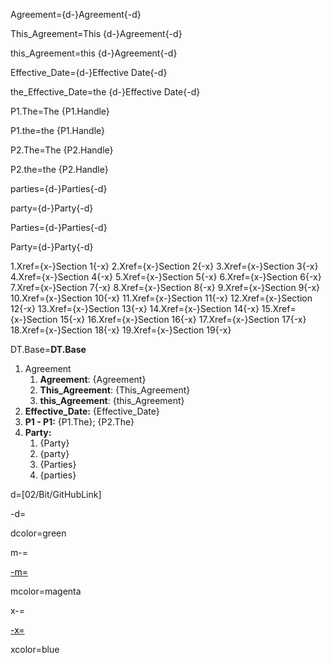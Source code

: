 Agreement={d-}Agreement{-d}

This_Agreement=This {d-}Agreement{-d}

this_Agreement=this {d-}Agreement{-d}

Effective_Date={d-}Effective Date{-d}

the_Effective_Date=the {d-}Effective Date{-d}

P1.The=The {P1.Handle}

P1.the=the {P1.Handle}

P2.The=The {P2.Handle}

P2.the=the {P2.Handle}

parties={d-}Parties{-d}

party={d-}Party{-d}

Parties={d-}Parties{-d}

Party={d-}Party{-d}

1.Xref={x-}Section 1{-x}
2.Xref={x-}Section 2{-x}
3.Xref={x-}Section 3{-x}
4.Xref={x-}Section 4{-x}
5.Xref={x-}Section 5{-x}
6.Xref={x-}Section 6{-x}
7.Xref={x-}Section 7{-x}
8.Xref={x-}Section 8{-x}
9.Xref={x-}Section 9{-x}
10.Xref={x-}Section 10{-x}
11.Xref={x-}Section 11{-x}
12.Xref={x-}Section 12{-x}
13.Xref={x-}Section 13{-x}
14.Xref={x-}Section 14{-x}
15.Xref={x-}Section 15{-x}
16.Xref={x-}Section 16{-x}
17.Xref={x-}Section 17{-x}
18.Xref={x-}Section 18{-x}
19.Xref={x-}Section 19{-x}


DT.Base=<b>DT.Base</b><ol><li>Agreement<ol><li><b>Agreement</b>: {Agreement}<li><b>This_Agreement</b>: {This_Agreement}<li><b>this_Agreement</b>: {this_Agreement}</ol><li><b>Effective_Date:</b> {Effective_Date}<li><b>P1 - P1:</b> {P1.The}; {P2.The}<li><b>Party:</b><ol><li>{Party}<li>{party}<li>{Parties}<li>{parties}</ol></ol>

d=[02/Bit/GitHubLink]

-d=</font></a>

dcolor=green

m-=<a href="https://github.com/CommonAccord/Org/blob/master/Doc/{mPageName}"><font color="{mcolor}">

-m=</font></a>

mcolor=magenta

x-=<a href="https://github.com/CommonAccord/Org/blob/master/Doc/{xPageName}"><font color="{xcolor}">

-x=</font></a>

xcolor=blue